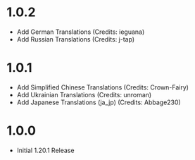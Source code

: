 # 1.0.2
- Add German Translations (Credits: ieguana)
- Add Russian Translations (Credits: j-tap)


# 1.0.1
- Add Simplified Chinese Translations (Credits: Crown-Fairy)
- Add Ukrainian Translations (Credits: unroman)
- Add Japanese Translations (ja_jp) (Credits: Abbage230)

# 1.0.0
- Initial 1.20.1 Release